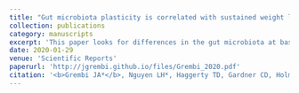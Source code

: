 ```yaml
---
title: "Gut microbiota plasticity is correlated with sustained weight loss on a low-carb or low-fat dietary intervention"
collection: publications
category: manuscripts
excerpt: 'This paper looks for differences in the gut microbiota at baseline that might predict successful, sustained weight loss on a low-carb or low-fat diet. We found that the plasticity (day-to-day variability) of the gut microbota was correlated with long-term (12-month) weight loss in a diet-dependent manner. We emphasize the importance of validation cohorts in microbiome studies to generalize findings.'
date: 2020-01-29
venue: 'Scientific Reports'
paperurl: 'http://jgrembi.github.io/files/Grembi_2020.pdf'
citation: '<b>Grembi JA*</b>, Nguyen LH*, Haggerty TD, Gardner CD, Holmes SP, Parsonnet J. (2020). &quot;Gut microbiota plasticity is correlated with sustained weight loss on a low-carb or low-fat dietary intervention.&quot; <i>Sci. Rep.</i>. 10(1).'
---
```

